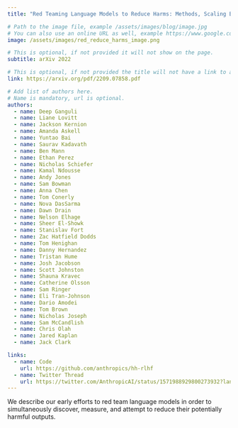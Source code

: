 ```yaml
---
title: "Red Teaming Language Models to Reduce Harms: Methods, Scaling Behaviors, and Lessons Learned"

# Path to the image file, example /assets/images/blog/image.jpg
# You can also use an online URL as well, example https://www.google.com/image.jpg
image: /assets/images/red_reduce_harms_image.png

# This is optional, if not provided it will not show on the page.
subtitle: arXiv 2022

# This is optional, if not provided the title will not have a link to anywhere
link: https://arxiv.org/pdf/2209.07858.pdf

# Add list of authors here.
# Name is mandatory, url is optional.
authors:
  - name: Deep Ganguli
  - name: Liane Lovitt
  - name: Jackson Kernion
  - name: Amanda Askell
  - name: Yuntao Bai
  - name: Saurav Kadavath
  - name: Ben Mann
  - name: Ethan Perez
  - name: Nicholas Schiefer
  - name: Kamal Ndousse
  - name: Andy Jones
  - name: Sam Bowman
  - name: Anna Chen
  - name: Tom Conerly
  - name: Nova DasSarma
  - name: Dawn Drain
  - name: Nelson Elhage
  - name: Sheer El-Showk
  - name: Stanislav Fort
  - name: Zac Hatfield Dodds
  - name: Tom Henighan
  - name: Danny Hernandez
  - name: Tristan Hume
  - name: Josh Jacobson
  - name: Scott Johnston 
  - name: Shauna Kravec
  - name: Catherine Olsson
  - name: Sam Ringer
  - name: Eli Tran-Johnson
  - name: Dario Amodei
  - name: Tom Brown
  - name: Nicholas Joseph
  - name: Sam McCandlish
  - name: Chris Olah
  - name: Jared Kaplan
  - name: Jack Clark

links:
  - name: Code
    url: https://github.com/anthropics/hh-rlhf
  - name: Twitter Thread
    url: https://twitter.com/AnthropicAI/status/1571988929800273932?lang=en
---
```


<!--Abstract-->

We describe our early efforts to red team language models in order to simultaneously discover, measure, and attempt to reduce their potentially harmful outputs.
